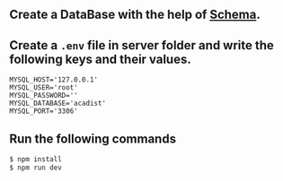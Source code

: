 
## Create a DataBase with the help of [Schema](https://github.com/MuhammadAmas/LMS/blob/dev-amas/server/schema.sql).

## Create a `.env` file in server folder and write the following keys and their values.
```
MYSQL_HOST='127.0.0.1'
MYSQL_USER='root'
MYSQL_PASSWORD=''
MYSQL_DATABASE='acadist' 
MYSQL_PORT='3306'
```
## Run the following commands
```javascript
$ npm install
$ npm run dev
```